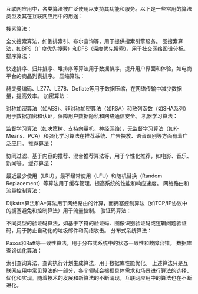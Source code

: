互联网应用中，各类算法被广泛使用以支持其功能和服务。以下是一些常用的算法类型及其在互联网应用中的用途：

搜索算法：

全文搜索算法，如倒排索引、布尔查询等，用于提供搜索引擎服务。
图搜索算法，如BFS（广度优先搜索）和DFS（深度优先搜索），用于社交网络图谱分析。
排序算法：

快速排序、归并排序、堆排序等算法用于数据排序，提升用户界面和体验，如电商平台的商品列表排序。
压缩算法：

赫夫曼编码、LZ77、LZ78、Deflate等用于数据压缩，在网络传输中减少数据量，提高效率。
加密算法：

对称加密算法（如AES）、非对称加密算法（如RSA）和散列函数（如SHA系列）用于数据加密和认证，保障用户数据隐私和网络通信安全。
机器学习算法：

监督学习算法（如决策树、支持向量机、神经网络），无监督学习算法（如K-Means、PCA）和强化学习算法在推荐系统、广告投放、语音识别等方面有着广泛应用。
推荐算法：

协同过滤、基于内容的推荐、混合推荐算法等，用于个性化推荐，如电影、音乐、新闻等。
缓存算法：

最近最少使用（LRU），最不经常使用（LFU）和随机替换（Random Replacement）等算法用于缓存管理，提高系统的性能和响应速度。
网络路由和流量控制算法：

Dijkstra算法和A*算法用于网络路由的计算，而拥塞控制算法（如TCP/IP协议中的拥塞避免和控制算法）用于流量控制。
验证码算法：

不同类型的验证码算法，如基于字符的验证码、图像识别验证码或逻辑问题验证码，用于防止自动化的垃圾邮件和网络攻击。
分布式系统算法：

Paxos和Raft等一致性算法，用于分布式系统中的状态一致性和故障容错。
数据库查询优化算法：

索引查询算法、查询执行计划生成算法，用于数据库性能优化。
上述算法只是互联网应用中常见算法的一部分，各个领域会根据具体需求和场景进行算法的选择、优化和实现。随着技术的发展和新算法的不断涌现，互联网应用中的算法也在不断进化。
